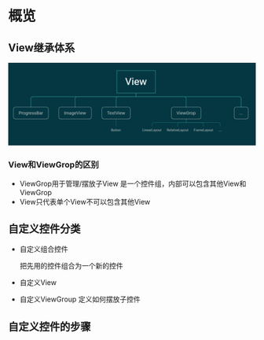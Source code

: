 # 概览

## View继承体系

![20191102_181851.png](overview-images/rBsADV29WBGASoJrAABAePEyahY198.png)

### View和ViewGrop的区别

- ViewGrop用于管理/摆放子View 是一个控件组，内部可以包含其他View和ViewGrop
- View只代表单个View不可以包含其他View

## 自定义控件分类

- 自定义组合控件

  把先用的控件组合为一个新的控件

- 自定义View

- 自定义ViewGroup 定义如何摆放子控件

## 自定义控件的步骤





















